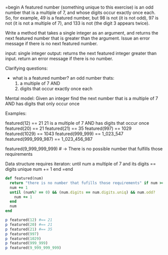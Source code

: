 =begin
A featured number (something unique to this exercise) is an odd number that is a multiple of 7, and whose digits occur exactly once each. So, for example, 49 is a featured number, but 98 is not (it is not odd), 97 is not (it is not a multiple of 7), and 133 is not (the digit 3 appears twice).

Write a method that takes a single integer as an argument, and returns the next featured number that is greater than the argument. Issue an error message if there is no next featured number.

input: single integer
output: returns the next featured integer greater than input. return an error message if there is no number.

Clarifying questions:
- what is a featured number? 
  an odd number thats:
  1. a multiple of 7 AND
  2. digits that occur exactly once each

Mental model: Given an integer find the next number that is a multiple of 7 AND has digits that only occur once

Examples:

featured(12) == 21
21 is a multiple of 7 AND has digits that occur once
featured(20) == 21
featured(21) == 35
featured(997) == 1029
featured(1029) == 1043
featured(999_999) == 1_023_547
featured(999_999_987) == 1_023_456_987

featured(9_999_999_999) # -> There is no possible number that fulfills those requirements

Data structure
requires iteraton:
until num a multiple of 7 and its digits == digits unique
num += 1
end
=end

```ruby
def featured(num)
  return "there is no number that fufills those requirements" if num >= 9999999999
  num += 1
  until (num%7 == 0) && (num.digits == num.digits.uniq) && num.odd?
    num += 1
  end
  num
end  

p featured(12) #== 21
p featured(20) #== 21
p featured(21) #== 35
p featured(997)
p featured(1029)
p featured(999_999)
p featured(9_999_999_999)
```